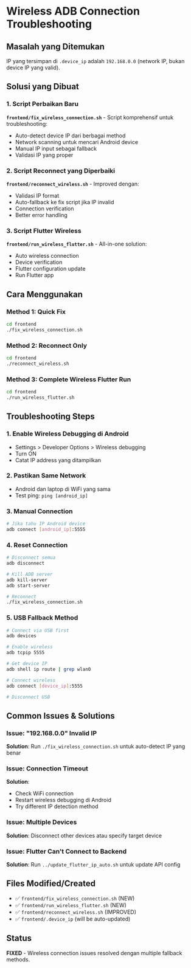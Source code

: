 # Wireless ADB Connection Troubleshooting

## Masalah yang Ditemukan
IP yang tersimpan di `.device_ip` adalah `192.168.0.0` (network IP, bukan device IP yang valid).

## Solusi yang Dibuat

### 1. Script Perbaikan Baru
**`frontend/fix_wireless_connection.sh`** - Script komprehensif untuk troubleshooting:
- Auto-detect device IP dari berbagai method
- Network scanning untuk mencari Android device
- Manual IP input sebagai fallback
- Validasi IP yang proper

### 2. Script Reconnect yang Diperbaiki
**`frontend/reconnect_wireless.sh`** - Improved dengan:
- Validasi IP format
- Auto-fallback ke fix script jika IP invalid
- Connection verification
- Better error handling

### 3. Script Flutter Wireless
**`frontend/run_wireless_flutter.sh`** - All-in-one solution:
- Auto wireless connection
- Device verification
- Flutter configuration update
- Run Flutter app

## Cara Menggunakan

### Method 1: Quick Fix
```bash
cd frontend
./fix_wireless_connection.sh
```

### Method 2: Reconnect Only
```bash
cd frontend
./reconnect_wireless.sh
```

### Method 3: Complete Wireless Flutter Run
```bash
cd frontend
./run_wireless_flutter.sh
```

## Troubleshooting Steps

### 1. Enable Wireless Debugging di Android
- Settings > Developer Options > Wireless debugging
- Turn ON
- Catat IP address yang ditampilkan

### 2. Pastikan Same Network
- Android dan laptop di WiFi yang sama
- Test ping: `ping [android_ip]`

### 3. Manual Connection
```bash
# Jika tahu IP Android device
adb connect [android_ip]:5555
```

### 4. Reset Connection
```bash
# Disconnect semua
adb disconnect

# Kill ADB server
adb kill-server
adb start-server

# Reconnect
./fix_wireless_connection.sh
```

### 5. USB Fallback Method
```bash
# Connect via USB first
adb devices

# Enable wireless
adb tcpip 5555

# Get device IP
adb shell ip route | grep wlan0

# Connect wireless
adb connect [device_ip]:5555

# Disconnect USB
```

## Common Issues & Solutions

### Issue: "192.168.0.0" Invalid IP
**Solution**: Run `./fix_wireless_connection.sh` untuk auto-detect IP yang benar

### Issue: Connection Timeout
**Solution**: 
- Check WiFi connection
- Restart wireless debugging di Android
- Try different IP detection method

### Issue: Multiple Devices
**Solution**: Disconnect other devices atau specify target device

### Issue: Flutter Can't Connect to Backend
**Solution**: Run `../update_flutter_ip_auto.sh` untuk update API config

## Files Modified/Created
- ✅ `frontend/fix_wireless_connection.sh` (NEW)
- ✅ `frontend/run_wireless_flutter.sh` (NEW) 
- ✅ `frontend/reconnect_wireless.sh` (IMPROVED)
- ✅ `frontend/.device_ip` (will be auto-updated)

## Status
**FIXED** - Wireless connection issues resolved dengan multiple fallback methods.